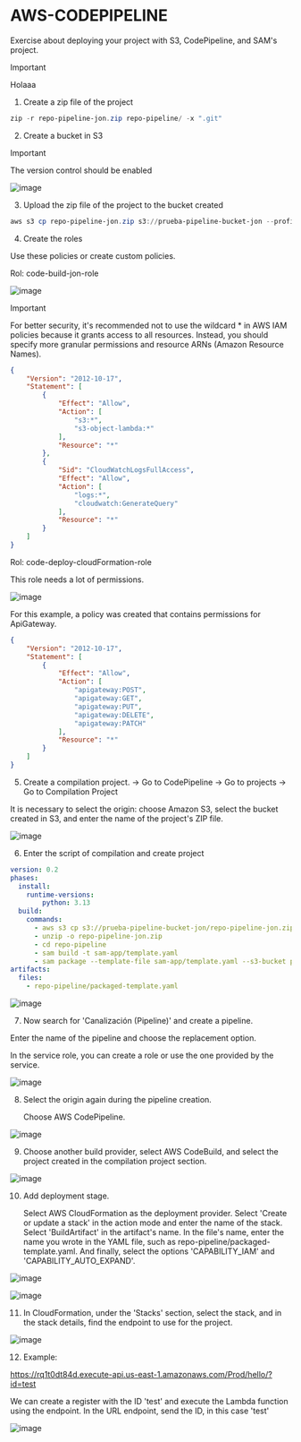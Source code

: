 # AWS-CODEPIPELINE
Exercise about deploying your project with S3, CodePipeline, and SAM's project.

>[!important]
>Holaaa

1. Create a zip file of the project

```powershell
zip -r repo-pipeline-jon.zip repo-pipeline/ -x ".git"
```

2. Create a bucket in S3
  
>[!important]
>The version control should be enabled

![image](https://github.com/user-attachments/assets/9a295b0f-01cd-432e-8537-f7bc860749ec)


3. Upload the zip file of the project to the bucket created

```powershell
aws s3 cp repo-pipeline-jon.zip s3://prueba-pipeline-bucket-jon --profile COMPUTOS-REINGENIERIA
```

4. Create the roles

Use these policies or create custom policies.

Rol: code-build-jon-role

![image](https://github.com/user-attachments/assets/40c95d46-d00c-4aba-a1a2-94be108f6d49)

>[!important]
>For better security, it's recommended not to use the wildcard * in AWS IAM policies because it grants access to all resources. Instead, you should specify more granular permissions and resource ARNs (Amazon Resource Names).

```json
{
    "Version": "2012-10-17",
    "Statement": [
        {
            "Effect": "Allow",
            "Action": [
                "s3:*",
                "s3-object-lambda:*"
            ],
            "Resource": "*"
        },
        {
            "Sid": "CloudWatchLogsFullAccess",
            "Effect": "Allow",
            "Action": [
                "logs:*",
                "cloudwatch:GenerateQuery"
            ],
            "Resource": "*"
        }
    ]
}
```

Rol: code-deploy-cloudFormation-role

This role needs a lot of permissions.

![image](https://github.com/user-attachments/assets/680783b6-9d36-41ac-98b1-45a8978add4d)

For this example, a policy was created that contains permissions for ApiGateway.

```json
{
    "Version": "2012-10-17",
    "Statement": [
        {
            "Effect": "Allow",
            "Action": [
                "apigateway:POST",
                "apigateway:GET",
                "apigateway:PUT",
                "apigateway:DELETE",
                "apigateway:PATCH"
            ],
            "Resource": "*"
        }
    ]
}
```

5. Create a compilation project. -> Go to CodePipeline -> Go to projects -> Go to Compilation Project

  It is necessary to select the origin: choose Amazon S3, select the bucket created in S3, and enter the name of the project's ZIP file.

  ![image](https://github.com/user-attachments/assets/0fb060fb-693a-4a94-952f-8f460ce8c7e7)

6. Enter the script of compilation and create project 

```yaml
version: 0.2
phases:
  install:
    runtime-versions:
        python: 3.13
  build:
    commands:
      - aws s3 cp s3://prueba-pipeline-bucket-jon/repo-pipeline-jon.zip .
      - unzip -o repo-pipeline-jon.zip
      - cd repo-pipeline
      - sam build -t sam-app/template.yaml
      - sam package --template-file sam-app/template.yaml --s3-bucket prueba-pipeline-bucket-jon --output-template-file packaged-template.yaml
artifacts:
  files:
    - repo-pipeline/packaged-template.yaml
```

![image](https://github.com/user-attachments/assets/993c864f-f009-44ab-958d-47418172af9f)


7. Now search for 'Canalización (Pipeline)' and create a pipeline.

Enter the name of the pipeline and choose the replacement option.

In the service role, you can create a role or use the one provided by the service.

![image](https://github.com/user-attachments/assets/ddb69637-8396-4ef2-99fb-c9625ae6c2d1)

8. Select the origin again during the pipeline creation.

   Choose AWS CodePipeline.

![image](https://github.com/user-attachments/assets/877343c4-d599-4bf6-8244-71b597d08182)


9. Choose another build provider, select AWS CodeBuild, and select the project created in the compilation project section.
   
![image](https://github.com/user-attachments/assets/42e990ad-e0cf-4a7e-9b5f-7605db896e5b)

10. Add deployment stage.

    Select AWS CloudFormation as the deployment provider.
    Select 'Create or update a stack' in the action mode and enter the name of the stack.
    Select 'BuildArtifact' in the artifact's name.
    In the file's name, enter the name you wrote in the YAML file, such as repo-pipeline/packaged-template.yaml.
    And finally, select the options 'CAPABILITY_IAM' and 'CAPABILITY_AUTO_EXPAND'.    

![image](https://github.com/user-attachments/assets/789222ea-8bf1-42e5-bb01-7e6e795cd9ba)

![image](https://github.com/user-attachments/assets/eeadbebd-33e1-4cdb-a38a-f1433b1a8b58)


11. In CloudFormation, under the 'Stacks' section, select the stack, and in the stack details, find the endpoint to use for the project.

![image](https://github.com/user-attachments/assets/eec07b29-0eef-4fc9-8b97-4c746d71ea07)


12. Example:

https://rq1t0dt84d.execute-api.us-east-1.amazonaws.com/Prod/hello/?id=test

We can create a register with the ID 'test' and execute the Lambda function using the endpoint. In the URL endpoint, send the ID, in this case 'test'

![image](https://github.com/user-attachments/assets/5d82808f-1dee-43e7-8bc1-05c96a66baa9)

